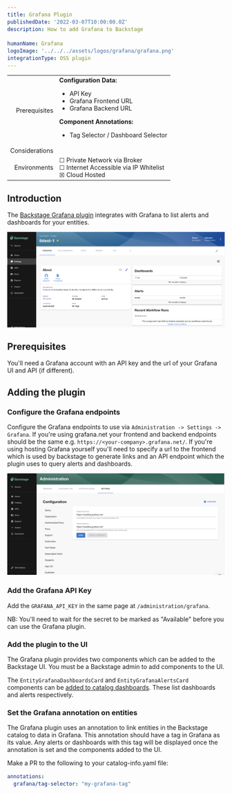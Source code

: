 ```yaml
---
title: Grafana Plugin
publishedDate: '2022-03-07T10:00:00.0Z'
description: How to add Grafana to Backstage

humanName: Grafana
logoImage: '../../../assets/logos/grafana/grafana.png'
integrationType: OSS plugin
---
```


| | |
|---: | --- |
| Prerequisites | **Configuration Data:** <ul><li>API Key</li><li>Grafana Frontend URL</li><li>Grafana Backend URL</li></ul> **Component Annotations:** <ul><li>Tag Selector / Dashboard Selector</li></ul> |
| Considerations |  |
| Environments | ☐ Private Network via Broker <br /> ☐ Internet Accessible via IP Whitelist <br /> ☒ Cloud Hosted |

## Introduction

The [Backstage Grafana plugin](https://www.npmjs.com/package/@k-phoen/backstage-plugin-grafana) integrates with Grafana to list alerts and dashboards for your entities.

![grafana-overview.png](./grafana-overview.png)

## Prerequisites

You'll need a Grafana account with an API key and the url of your Grafana UI and API (if different).

## Adding the plugin

### Configure the Grafana endpoints

Configure the Grafana endpoints to use via `Administration -> Settings -> Grafana`. If you're using grafana.net your
frontend and backend endpoints should be the same e.g. `https://<your-company>.grafana.net/`. If you're using hosting
Grafana yourself you'll need to specify a url to the frontend which is used by backstage to generate links and an API
endpoint which the plugin uses to query alerts and dashboards. 

![grafana-config.png](./grafana-config.png)

### Add the Grafana API Key

Add the `GRAFANA_API_KEY` in the same page at `/administration/grafana`. 

NB: You'll need to wait for the secret to be marked as "Available" before you can use the Grafana plugin.

### Add the plugin to the UI

The Grafana plugin provides two components which can be added to the Backstage UI. You must be a Backstage admin to
add components to the UI.

The `EntityGrafanaDashboardsCard` and `EntityGrafanaAlertsCard` components can be [added to catalog dashboards](/docs/getting-started/updating-the-ui/#updating-dashboards). These
list dashboards and alerts respectively.

### Set the Grafana annotation on entities

The Grafana plugin uses an annotation to link entities in the Backstage catalog to data in Grafana. This annotation should
have a tag in Grafana as its value. Any alerts or dashboards with this tag will be displayed once the annotation is set and 
the components added to the UI.

Make a PR to the following to your catalog-info.yaml file:
```yaml
annotations:
  grafana/tag-selector: "my-grafana-tag"
```



